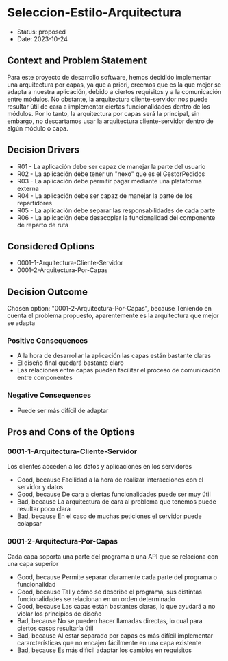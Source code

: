 # Seleccion-Estilo-Arquitectura

* Status: proposed
* Date: 2023-10-24

## Context and Problem Statement

Para este proyecto de desarrollo software, hemos decidido implementar una arquitectura por capas, ya que a priori, creemos que es la que mejor se adapta a nuestra aplicación,  debido a ciertos requisitos y a la comunicación entre módulos. No obstante, la arquitectura cliente-servidor nos puede resultar útil de cara a implementar ciertas funcionalidades dentro de los módulos. Por lo tanto, la arquitectura por capas será la principal, sin embargo, no descartamos usar la arquitectura cliente-servidor dentro de algún módulo o capa.

## Decision Drivers

* R01 - La aplicación debe ser capaz de manejar la parte del usuario
* R02 - La aplicación debe tener un "nexo" que es el GestorPedidos
* R03 - La aplicación debe permitir pagar mediante una plataforma externa
* R04 - La aplicación debe ser capaz de manejar la parte de los repartidores
* R05 - La aplicación debe separar las responsabilidades de cada parte
* R06 - La aplicación debe desacoplar la funcionalidad del componente de reparto de ruta

## Considered Options

* 0001-1-Arquitectura-Cliente-Servidor
* 0001-2-Arquitectura-Por-Capas

## Decision Outcome

Chosen option: "0001-2-Arquitectura-Por-Capas", because Teniendo en cuenta el problema propuesto, aparentemente es la arquitectura que mejor se adapta

### Positive Consequences

* A la hora de desarrollar la aplicación las capas están bastante claras
* El diseño final quedará bastante claro
* Las relaciones entre capas pueden facilitar el proceso de comunicación entre componentes

### Negative Consequences

* Puede ser más difícil de adaptar

## Pros and Cons of the Options

### 0001-1-Arquitectura-Cliente-Servidor

Los clientes acceden a los datos y aplicaciones en los servidores

* Good, because Facilidad a la hora de realizar interacciones con el servidor y datos
* Good, because De cara a ciertas funcionalidades puede ser muy útil
* Bad, because La arquitectura de cara al problema que tenemos puede resultar poco clara
* Bad, because En el caso de muchas peticiones el servidor puede colapsar

### 0001-2-Arquitectura-Por-Capas

Cada capa soporta una parte del programa o una API que se relaciona con una capa superior

* Good, because Permite separar claramente cada parte del programa o funcionalidad
* Good, because Tal y cómo se describe el programa, sus distintas funcionalidades se relacionan en un orden determinado
* Good, because Las capas están bastantes claras, lo que ayudará a no violar los principios de diseño
* Bad, because No se pueden hacer llamadas directas, lo cual para ciertos casos resultaría útil
* Bad, because Al estar separado por capas es más difícil implementar cararcterísticas que no encajen fácilmente en una capa existente
* Bad, because Es más difícil adaptar los cambios en requisitos
